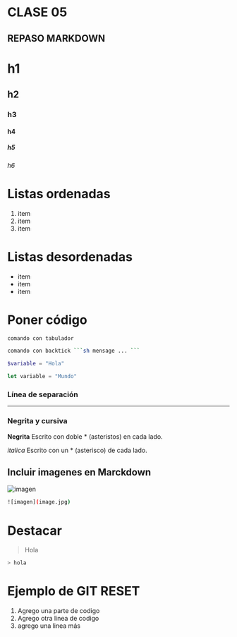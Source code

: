 # CLASE 05

## REPASO MARKDOWN

# h1
## h2
### h3
#### h4
##### h5
###### h6

# Listas ordenadas

1. item
2. item
3. item

# Listas desordenadas
* item
* item
* item

# Poner código

    comando con tabulador

```sh
comando con backtick ```sh mensage ... ```
```

```php
$variable = "Hola"
```

```js
let variable = "Mundo"
```

### Línea de separación
---

### Negrita y cursiva

**Negrita** Escrito con doble * (asteristos) en cada lado.

*italica*  Escrito con un * (asterisco) de cada lado.

## Incluir imagenes en Marckdown
![imagen](img/photo-1536148935331-408321065b18.avif)
```sh
![imagen](image.jpg)
```
# Destacar

> Hola
```sh
> hola
```

# Ejemplo de GIT RESET

1. Agrego una parte de codigo
2. Agrego otra linea de codigo
3. agrego una linea más